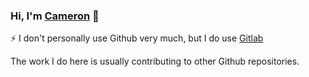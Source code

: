 
### Hi, I'm [Cameron](https://c.ruatta.com) :wave:
⚡ I don't personally use Github very much, but I do use [Gitlab](https://gitlab.com/cruatta)

The work I do here is usually contributing to other Github repositories.

<a href=javascript:alert(1) />

<!--
**cruatta/cruatta** is a ✨ _special_ ✨ repository because its `README.md` (this file) appears on your GitHub profile.

Here are some ideas to get you started:

- 🔭 I’m currently working on ...
- 🌱 I’m currently learning ...
- 👯 I’m looking to collaborate on ...
- 🤔 I’m looking for help with ...
- 💬 Ask me about ...
- 📫 How to reach me: ...
- 😄 Pronouns: ...
- Fun fact: ...
-->
